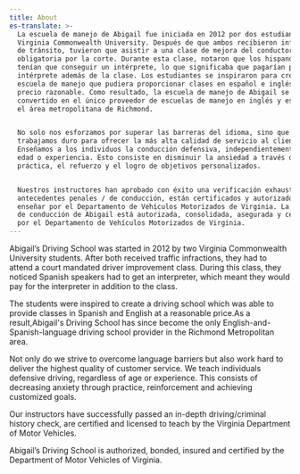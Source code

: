 ```yaml
---
title: About
es-translate: >-
  La escuela de manejo de Abigail fue iniciada en 2012 por dos estudiantes de la
  Virginia Commonwealth University. Después de que ambos recibieron infracciones
  de tránsito, tuvieron que asistir a una clase de mejora del conductor
  obligatoria por la corte. Durante esta clase, notaron que los hispanohablantes
  tenían que conseguir un intérprete, lo que significaba que pagarían por el
  intérprete además de la clase. Los estudiantes se inspiraron para crear una
  escuela de manejo que pudiera proporcionar clases en español e inglés a un
  precio razonable. Como resultado, la escuela de manejo de Abigail se ha
  convertido en el único proveedor de escuelas de manejo en inglés y español en
  el área metropolitana de Richmond.


  No solo nos esforzamos por superar las barreras del idioma, sino que también
  trabajamos duro para ofrecer la más alta calidad de servicio al cliente.
  Enseñamos a los individuos la conducción defensiva, independientemente de su
  edad o experiencia. Esto consiste en disminuir la ansiedad a través de la
  práctica, el refuerzo y el logro de objetivos personalizados.


  Nuestros instructores han aprobado con éxito una verificación exhaustiva de
  antecedentes penales / de conducción, están certificados y autorizados para
  enseñar por el Departamento de Vehículos Motorizados de Virginia. La escuela
  de conducción de Abigail está autorizada, consolidada, asegurada y certificada
  por el Departamento de Vehículos Motorizados de Virginia.
---
```

Abigail’s Driving School was started in 2012 by two Virginia Commonwealth University students. After both received traffic infractions, they had to attend a court mandated driver improvement class. During this class, they noticed Spanish speakers had to get an interpreter, which meant they would pay for the interpreter in addition to the class.

The students were inspired to create a driving school which was able to provide classes in Spanish and English at a reasonable price.As a result,Abigail's Driving School has since become the only English-and-Spanish-language driving school provider in the Richmond Metropolitan area.

Not only do we strive to overcome language barriers but also work hard to deliver the highest quality of customer service. We teach individuals defensive driving, regardless of age or experience. This consists of decreasing anxiety through practice, reinforcement and achieving customized goals.

Our instructors have successfully passed an in-depth driving/criminal history check, are certified and licensed to teach by the Virginia Department of Motor Vehicles.

Abigail’s Driving School is authorized, bonded, insured and certified by the Department of Motor Vehicles of Virginia.